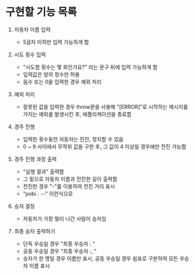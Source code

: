 # 구현할 기능 목록

1. 자동차 이름 입력
   - 5글자 이하만 입력 가능하게 함

2. 시도 횟수 입력
   - "시도할 횟수는 몇 회인가요?" 라는 문구 뒤에 입력 가능하게 함
   - 입력값은 양의 정수만 허용
   - 음수 또는 0을 입력한 경우 예외 처리

3. 예외 처리
   - 잘못된 값을 입력한 경우 throw문을 사용해 "[ERROR]"로 시작하는 메시지를 가지는 예외를 발생시킨 후, 애플리케이션을 종료함

4. 경주 진행
   - 입력한 횟수동안 자동차는 전진, 정지할 수 있음
   - 0 ~ 9 사이에서 무작위 값을 구한 후, 그 값이 4 이상일 경우에만 전진 가능함

5. 경주 진행 과정 출력
   - "실행 결과" 출력함
   - 그 밑으로 자동차 이름과 전진한 길이 출력함
   - 전진한 경우 "-"를 이용하여 전진 거리 표시
   - "pobi : --" 이런식으로

6. 승자 결정
   - 자동차가 가장 멀리 나간 사람이 승자임

7. 최종 승자 출력하기
   - 단독 우승일 경우 "최종 우승자 : "
   - 공동 우승일 경우 "최종 우승자 :, "
   - 승자가 한 명일 경우 이름만 표시, 공동 우승일 경우 쉼표로 구분하여 모든 우승자 이름 표시
